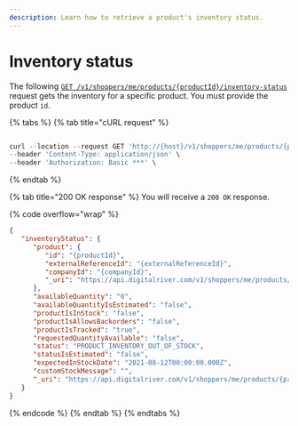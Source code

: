 ```yaml
---
description: Learn how to retrieve a product's inventory status.
---
```


# Inventory status

The following [`GET /v1/shoppers/me/products/{productId}/inventory-status`](https://www.digitalriver.com/docs/commerce-api-reference/#tag/Inventory-Status/paths/\~1v1\~1shoppers\~1me\~1products\~1{productId}\~1inventory-status/get) request gets the inventory for a specific product. You must provide the product `id`.

{% tabs %}
{% tab title="cURL request" %}
```javascript

curl --location --request GET 'http://{host}/v1/shoppers/me/products/{productId}/inventory-status' \
--header 'Content-Type: application/json' \
--header 'Authorization: Basic ***' \
```
{% endtab %}

{% tab title="200 OK response" %}
You will receive a `200 OK` response.

{% code overflow="wrap" %}
```json
{
   "inventoryStatus": {
      "product": {
         "id": "{productId}",
         "externalReferenceId": "{externalReferenceId}",
         "companyId": "{companyId}",
         "_uri": "https://api.digitalriver.com/v1/shoppers/me/products/{productId}"
      },
      "availableQuantity": "0",
      "availableQuantityIsEstimated": "false",
      "productIsInStock": "false",
      "productIsAllowsBackorders": "false",
      "productIsTracked": "true",
      "requestedQuantityAvailable": "false",
      "status": "PRODUCT_INVENTORY_OUT_OF_STOCK",
      "statusIsEstimated": "false",
      "expectedInStockDate": "2021-08-12T00:00:00.000Z",
      "customStockMessage": "",
      "_uri": "https://api.digitalriver.com/v1/shoppers/me/products/{productId}/inventory-status"
   }
}
```
{% endcode %}
{% endtab %}
{% endtabs %}
